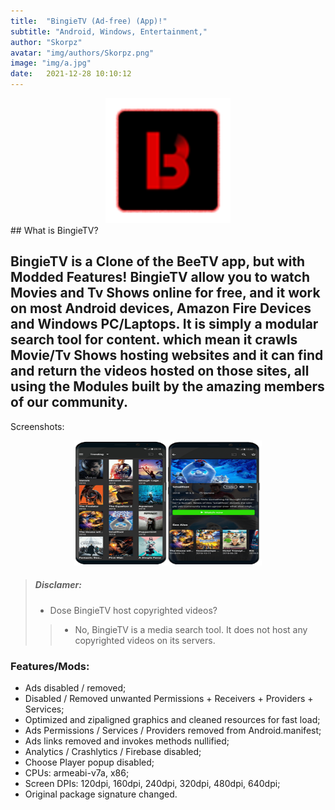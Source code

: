 ```yaml
---
title:  "BingieTV (Ad-free) (App)!"
subtitle: "Android, Windows, Entertainment,"
author: "Skorpz"
avatar: "img/authors/Skorpz.png"
image: "img/a.jpg"
date:   2021-12-28 10:10:12
---
```

<div style="text-align: center"><img src="img/post/bingie/ic_launcher.png" width="200" height="200" /></div>
## What is BingieTV?
<h2 id="Information"> BingieTV is a Clone of the BeeTV app, but with Modded Features! BingieTV allow you to watch Movies and Tv Shows online for free, and it work on most Android devices, Amazon Fire Devices and Windows PC/Laptops. It is simply a modular search tool for content. which mean it crawls Movie/Tv Shows hosting websites and it can find and return the videos hosted on those sites, all using the Modules built by the amazing members of our community.</h2>

Screenshots:
<div style="text-align: center"><img src="img/post/bingie/Layout-1.png" width="300" height="200" /></div>

> ##### Disclamer:
>
> - Dose BingieTV host copyrighted videos?
>> - No, BingieTV is a media search tool. It does not host any copyrighted videos on its servers.

### Features/Mods:
- Ads disabled / removed;
- Disabled / Removed unwanted Permissions + Receivers + Providers + Services;
- Optimized and zipaligned graphics and cleaned resources for fast load;
- Ads Permissions / Services / Providers removed from Android.manifest;
- Ads links removed and invokes methods nullified;
- Analytics / Crashlytics / Firebase disabled;
- Choose Player popup disabled;
- CPUs: armeabi-v7a, x86;
- Screen DPIs: 120dpi, 160dpi, 240dpi, 320dpi, 480dpi, 640dpi;
- Original package signature changed.


